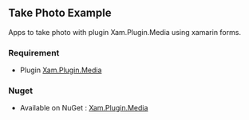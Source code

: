 ## Take Photo Example
Apps to take photo with plugin Xam.Plugin.Media using xamarin forms.

### Requirement
* Plugin [Xam.Plugin.Media](https://github.com/jamesmontemagno/MediaPlugin)

### Nuget
* Available on NuGet : [Xam.Plugin.Media](https://www.nuget.org/packages/Xam.Plugin.Media)
